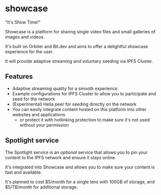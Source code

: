 # showcase
"It's Show Time!"

Showcase is a platform for sharing single video files and small galleries of images and videos.

It's built on Orbiter and Bit.dev and aims to offer a delightful showcase experience for the user.

It will provide adaptive streaming and voluntary seeding via IPFS Cluster.

## Features
* Adaptive streaming quality for a smooth experience
* Example configurations for IPFS Cluster to allow you to participate and seed for the network
* (Experimental) Helia peer for seeding directly on the network
* You can easily integrate content hosted on this platform into other websites and applications
    * or protect it with hotlinking protection to make sure it's not used without your permission

## Spotlight service

The Spotlight service is an *optional* service that allows you to pin your content to the IPFS network and ensure it stays online.

It's integrated into Showcase and allows you to make sure your content is fast and available.

It's planned to cost $5/month for a single lens with 100GB of storage, and $5/TB/month for additional storage.
